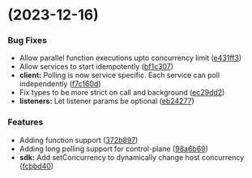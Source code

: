 #  (2023-12-16)


### Bug Fixes

* Allow parallel function executions upto concurrency limit ([e431ff3](https://github.com/differentialHQ/differential/commit/e431ff3cd41bce61a460e2bc89858d526c25df85))
* Allow services to start idempotently ([bf1c307](https://github.com/differentialHQ/differential/commit/bf1c3079f1e8c4be56f9953a42c20e829397d8e1))
* **client:** Polling is now service specific. Each service can poll independently ([f7c160d](https://github.com/differentialHQ/differential/commit/f7c160dca51b73fd2ed9a8d2eb2df1a96f02d5a0))
* Fix types to be more strict on call and background ([ec29dd2](https://github.com/differentialHQ/differential/commit/ec29dd2d75a3e9a1a950f17e914ba8300d925333))
* **listeners:** Let listener params be optional ([eb24277](https://github.com/differentialHQ/differential/commit/eb2427797213c61ecf95df6632290826aeefa1d9))


### Features

* Adding function support ([372b897](https://github.com/differentialHQ/differential/commit/372b897dbad2ea3b871d6e5c0bdb28d121995cd8))
* Adding long polling support for control-plane ([98a6b69](https://github.com/differentialHQ/differential/commit/98a6b69b340cfa67c3fa1759d0de9cfdf6c8f7ec))
* **sdk:** Add setConcurrency to dynamically change host concurrency ([fcbbd40](https://github.com/differentialHQ/differential/commit/fcbbd401ec3aa0356aaf7e5b43d38d700c3974a4))



